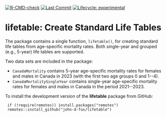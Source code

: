 <!-- badges: start -->
[![R-CMD-check](https://github.com/john-d-fox/lifetable/actions/workflows/R-CMD-check.yaml/badge.svg)](https://github.com/john-d-fox/lifetable/actions/workflows/R-CMD-check.yaml) 
[![Last Commit](https://img.shields.io/github/last-commit/john-d-fox/lifetable)](https://github.com/john-d-fox/lifetable)
[![Lifecycle: experimental](https://img.shields.io/badge/lifecycle-experimental-brightgreen.svg)](https://lifecycle.r-lib.org/articles/stages.html#experimental)
<!-- badges: end -->

# **lifetable**: Create Standard Life Tables

The package contains a single function, `lifetable()`, for creating
standard life tables from age-specific mortality rates. Both single-year
and grouped (e.g., 5-year) life tables are supported.

Two data sets are included in the package:

- `CanadaMortality` contains 5-year age-specific mortality rates
for females and males in Canada in 2023 (with the first
two age groups 0 and 1--4).
- `CanadaMortalitySingleYear` contains single-year age-specific
mortality rates for females and males in Canada in the period
2021--2023.

To install the development version of the **lifetable** package
from GitHub:
```
 if (!require(remotes)) install.packages("remotes")
 remotes::install_github("john-d-fox/lifetable")
```


